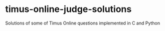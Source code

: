 # timus-online-judge-solutions
Solutions of some of Timus Online questions implemented in C and Python
